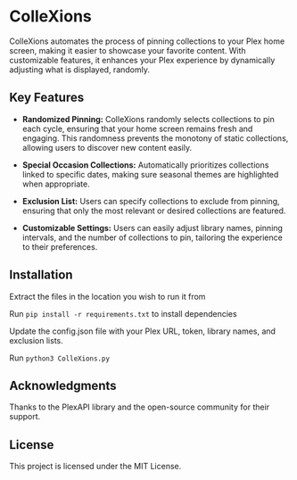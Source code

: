 # ColleXions
ColleXions automates the process of pinning collections to your Plex home screen, making it easier to showcase your favorite content. With customizable features, it enhances your Plex experience by dynamically adjusting what is displayed, randomly.

## Key Features
- **Randomized Pinning:** ColleXions randomly selects collections to pin each cycle, ensuring that your home screen remains fresh and engaging. This randomness prevents the monotony of static collections, allowing users to discover new content easily.

- **Special Occasion Collections:** Automatically prioritizes collections linked to specific dates, making sure seasonal themes are highlighted when appropriate.

- **Exclusion List:** Users can specify collections to exclude from pinning, ensuring that only the most relevant or desired collections are featured.

- **Customizable Settings:** Users can easily adjust library names, pinning intervals, and the number of collections to pin, tailoring the experience to their preferences.

## Installation
Extract the files in the location you wish to run it from

Run ```pip install -r requirements.txt``` to install dependencies

Update the config.json file with your Plex URL, token, library names, and exclusion lists. 

Run ```python3 ColleXions.py```

## Acknowledgments
Thanks to the PlexAPI library and the open-source community for their support.

## License
This project is licensed under the MIT License.
